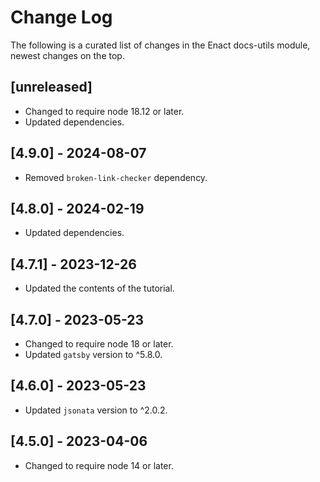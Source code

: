 # Change Log

The following is a curated list of changes in the Enact docs-utils module, newest changes on the top.

## [unreleased]

- Changed to require node 18.12 or later.
- Updated dependencies.

## [4.9.0] - 2024-08-07 

- Removed `broken-link-checker` dependency.

## [4.8.0] - 2024-02-19

- Updated dependencies.

## [4.7.1] - 2023-12-26

- Updated the contents of the tutorial.

## [4.7.0] - 2023-05-23

- Changed to require node 18 or later.
- Updated `gatsby` version to ^5.8.0.

## [4.6.0] - 2023-05-23

- Updated `jsonata` version to ^2.0.2.

## [4.5.0] - 2023-04-06

- Changed to require node 14 or later.

